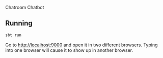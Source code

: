  Chatroom
Chatbot 

## Running

```bash
sbt run
```

Go to <http://localhost:9000> and open it in two different browsers.  Typing into one browser will cause it to show up in another browser.
